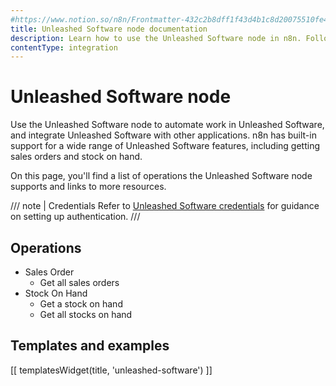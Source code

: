 ```yaml
---
#https://www.notion.so/n8n/Frontmatter-432c2b8dff1f43d4b1c8d20075510fe4
title: Unleashed Software node documentation
description: Learn how to use the Unleashed Software node in n8n. Follow technical documentation to integrate Unleashed Software node into your workflows.
contentType: integration
---
```


# Unleashed Software node

Use the Unleashed Software node to automate work in Unleashed Software, and integrate Unleashed Software with other applications. n8n has built-in support for a wide range of Unleashed Software features, including getting sales orders and stock on hand. 

On this page, you'll find a list of operations the Unleashed Software node supports and links to more resources.

/// note | Credentials
Refer to [Unleashed Software credentials](/integrations/builtin/credentials/unleashedsoftware/) for guidance on setting up authentication. 
///

## Operations

* Sales Order
    * Get all sales orders
* Stock On Hand
    * Get a stock on hand
    * Get all stocks on hand

## Templates and examples

<!-- see https://www.notion.so/n8n/Pull-in-templates-for-the-integrations-pages-37c716837b804d30a33b47475f6e3780 -->
[[ templatesWidget(title, 'unleashed-software') ]]
